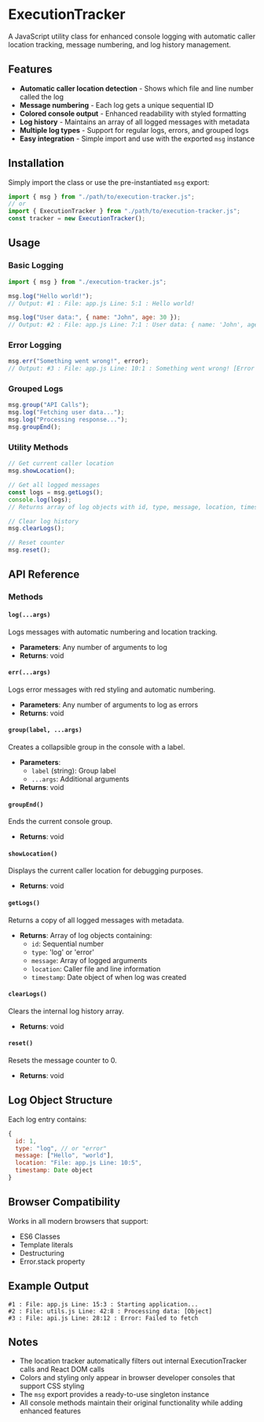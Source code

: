 # ExecutionTracker

A JavaScript utility class for enhanced console logging with automatic caller location tracking, message numbering, and log history management.

## Features

- **Automatic caller location detection** - Shows which file and line number called the log
- **Message numbering** - Each log gets a unique sequential ID
- **Colored console output** - Enhanced readability with styled formatting
- **Log history** - Maintains an array of all logged messages with metadata
- **Multiple log types** - Support for regular logs, errors, and grouped logs
- **Easy integration** - Simple import and use with the exported `msg` instance

## Installation

Simply import the class or use the pre-instantiated `msg` export:

```javascript
import { msg } from "./path/to/execution-tracker.js";
// or
import { ExecutionTracker } from "./path/to/execution-tracker.js";
const tracker = new ExecutionTracker();
```

## Usage

### Basic Logging

```javascript
import { msg } from "./execution-tracker.js";

msg.log("Hello world!");
// Output: #1 : File: app.js Line: 5:1 : Hello world!

msg.log("User data:", { name: "John", age: 30 });
// Output: #2 : File: app.js Line: 7:1 : User data: { name: 'John', age: 30 }
```

### Error Logging

```javascript
msg.err("Something went wrong!", error);
// Output: #3 : File: app.js Line: 10:1 : Something went wrong! [Error object]
```

### Grouped Logs

```javascript
msg.group("API Calls");
msg.log("Fetching user data...");
msg.log("Processing response...");
msg.groupEnd();
```

### Utility Methods

```javascript
// Get current caller location
msg.showLocation();

// Get all logged messages
const logs = msg.getLogs();
console.log(logs);
// Returns array of log objects with id, type, message, location, timestamp

// Clear log history
msg.clearLogs();

// Reset counter
msg.reset();
```

## API Reference

### Methods

#### `log(...args)`

Logs messages with automatic numbering and location tracking.

- **Parameters**: Any number of arguments to log
- **Returns**: void

#### `err(...args)`

Logs error messages with red styling and automatic numbering.

- **Parameters**: Any number of arguments to log as errors
- **Returns**: void

#### `group(label, ...args)`

Creates a collapsible group in the console with a label.

- **Parameters**:
  - `label` (string): Group label
  - `...args`: Additional arguments
- **Returns**: void

#### `groupEnd()`

Ends the current console group.

- **Returns**: void

#### `showLocation()`

Displays the current caller location for debugging purposes.

- **Returns**: void

#### `getLogs()`

Returns a copy of all logged messages with metadata.

- **Returns**: Array of log objects containing:
  - `id`: Sequential number
  - `type`: 'log' or 'error'
  - `message`: Array of logged arguments
  - `location`: Caller file and line information
  - `timestamp`: Date object of when log was created

#### `clearLogs()`

Clears the internal log history array.

- **Returns**: void

#### `reset()`

Resets the message counter to 0.

- **Returns**: void

## Log Object Structure

Each log entry contains:

```javascript
{
  id: 1,
  type: "log", // or "error"
  message: ["Hello", "world"],
  location: "File: app.js Line: 10:5",
  timestamp: Date object
}
```

## Browser Compatibility

Works in all modern browsers that support:

- ES6 Classes
- Template literals
- Destructuring
- Error.stack property

## Example Output

```
#1 : File: app.js Line: 15:3 : Starting application...
#2 : File: utils.js Line: 42:8 : Processing data: [Object]
#3 : File: api.js Line: 28:12 : Error: Failed to fetch
```

## Notes

- The location tracker automatically filters out internal ExecutionTracker calls and React DOM calls
- Colors and styling only appear in browser developer consoles that support CSS styling
- The `msg` export provides a ready-to-use singleton instance
- All console methods maintain their original functionality while adding enhanced features
